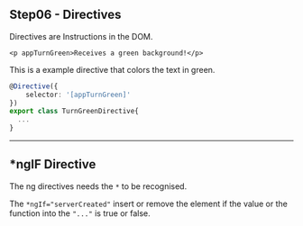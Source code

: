 ## Step06 - Directives

Directives are Instructions in the DOM.

```angular2html
<p appTurnGreen>Receives a green background!</p>
```
This is a example directive that colors the text in green.

```typescript
@Directive({
    selector: '[appTurnGreen]'
})
export class TurnGreenDirective{
  ...
}
```

---

## *ngIF Directive

The ng directives needs the `*` to be recognised.

The `*ngIf="serverCreated"` insert or remove the element if the value or the function into the `"..."` is true or false.




